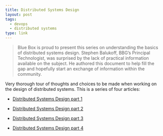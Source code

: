 ```yaml
---
title: Distributed Systems Design
layout: post
tags:
  - devops
  - distributed systems
type: link
---
```


> Blue Box is proud to present this series on understanding the basics
> of distributed systems design. Stephen Balukoff, BBG’s Principal
> Technologist, was surprised by the lack of practical information
> available on the subject. He authored this document to help fill
> the gap and hopefully start an exchange of information within the
> community.

Very thorough tour of thoughts and choices to be made when working on the
design of distributed systems. This is a series of four articles:

* [Distributed Systems Design part 1](http://www.bluebox.net/news/2012/04/distributed-systems-design-part-1/)

* [Distributed Systems Design part 2](http://www.bluebox.net/news/2012/04/distributed-systems-design-part-2/)

* [Distributed Systems Design part 3](http://www.bluebox.net/news/2012/04/distributed-systems-design-part-3/)

* [Distributed Systems Design part 4](http://www.bluebox.net/news/2012/04/distributed-systems-design-part-4/)
